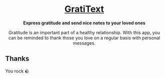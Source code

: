 <div align="center">
  <h1 align="center"><a href="https://www.gratitext.app">GratiText</a></h1>
  <strong align="center">
    Express gratitude and send nice notes to your loved ones
  </strong>
  <p>
    Gratitude is an important part of a healthy relationship. With this app, you
    can be reminded to thank those you love on a regular basis with personal
    messages.
  </p>
</div>

## Thanks

You rock 🪨
